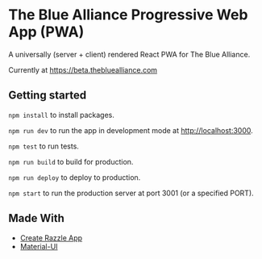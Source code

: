 # The Blue Alliance Progressive Web App (PWA)

A universally (server + client) rendered React PWA for The Blue Alliance.

Currently at https://beta.thebluealliance.com

## Getting started

`npm install` to install packages.

`npm run dev` to run the app in development mode at [http://localhost:3000](http://localhost:3000).

`npm test` to run tests.

`npm run build` to build for production.

`npm run deploy` to deploy to production.

`npm start` to run the production server at port 3001 (or a specified PORT).

## Made With

* [Create Razzle App](https://github.com/jaredpalmer/razzle)
* [Material-UI](https://github.com/mui-org/material-ui)

